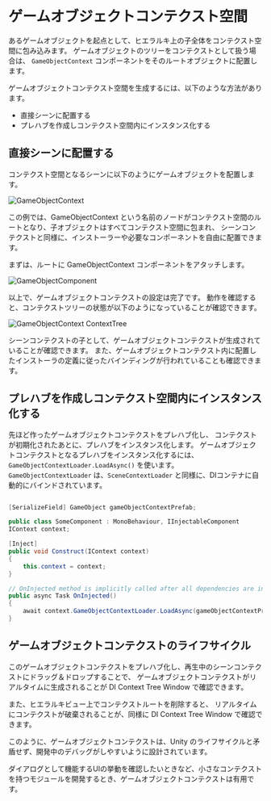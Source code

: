# ゲームオブジェクトコンテクスト空間

あるゲームオブジェクトを起点として、ヒエラルキ上の子全体をコンテクスト空間に包み込みます。
ゲームオブジェクトのツリーをコンテクストとして扱う場合は、
```GameObjectContext``` コンポーネントをそのルートオブジェクトに配置します。

ゲームオブジェクトコンテクスト空間を生成するには、以下のような方法があります。

* 直接シーンに配置する
* プレハブを作成しコンテクスト空間内にインスタンス化する

## 直接シーンに配置する

コンテクスト空間となるシーンに以下のようにゲームオブジェクトを配置します。

![GameObjectContext](GameObjectContextTree.png)

この例では、GameObjectContext という名前のノードがコンテクスト空間のルートとなり、子オブジェクトはすべてコンテクスト空間に包まれ、
シーンコンテクストと同様に、インストーラーや必要なコンポーネントを自由に配置できます。

まずは、ルートに GameObjectContext コンポーネントをアタッチします。

![GameObjectComponent](GameObjectContextComponent.png)

以上で、ゲームオブジェクトコンテクストの設定は完了です。
動作を確認すると、コンテクストツリーの状態が以下のようになっていることが確認できます。

![GameObjectContext ContextTree](GameObjectContextContextTree.png)

シーンコンテクストの子として、ゲームオブジェクトコンテクストが生成されていることが確認できます。
また、ゲームオブジェクトコンテクスト内に配置したインストーラの定義に従ったバインディングが行われていることも確認できます。

## プレハブを作成しコンテクスト空間内にインスタンス化する

先ほど作ったゲームオブジェクトコンテクストをプレハブ化し、
コンテクストが初期化されたあとに、プレハブをインスタンス化します。
ゲームオブジェクトコンテクストとなるプレハブをインスタンス化するには、
```GameObjectContextLoader.LoadAsync()``` を使います。
```GameObjectContextLoader``` は、```SceneContextLoader``` と同様に、DIコンテナに自動的にバインドされています。

```C#

[SerializeField] GameObject gameObjectContextPrefab;

public class SomeComponent : MonoBehaviour, IInjectableComponent
IContext context;

[Inject]
public void Construct(IContext context)
{
    this.context = context;
}

// OnInjected method is implicitly called after all dependencies are injected if defined.
public async Task OnInjected()
{
    await context.GameObjectContextLoader.LoadAsync(gameObjectContextPrefab);
}
```

## ゲームオブジェクトコンテクストのライフサイクル

このゲームオブジェクトコンテクストをプレハブ化し、再生中のシーンコンテクストにドラッグ＆ドロップすることで、
ゲームオブジェクトコンテクストがリアルタイムに生成されることが DI Context Tree Window で確認できます。

また、ヒエラルキビュー上でコンテクストルートを削除すると、
リアルタイムにコンテクストが破棄されることが、同様に DI Context Tree Window で確認できます。

このように、ゲームオブジェクトコンテクストは、Unity のライフサイクルと矛盾せず、開発中のデバッグがしやすいように設計されています。

ダイアログとして機能するUIの挙動を確認したいときなど、小さなコンテクストを持つモジュールを開発するとき、ゲームオブジェクトコンテクストは有用です。
